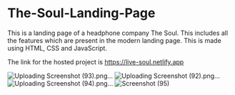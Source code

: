 # The-Soul-Landing-Page
This is a landing page of a headphone company The Soul. This includes all the features which are present in the modern landing page. This is made using HTML, CSS and JavaScript.

The link for the hosted project is https://live-soul.netlify.app

![Uploading Screenshot (93).png…]()
![Uploading Screenshot (92).png…]()
![Uploading Screenshot (94).png…]()
![Screenshot (95)](https://github.com/uraj1/The-Soul-Landing-Page/assets/139366493/2f7fc1d7-d90c-486f-b5bb-b756fa0f503b)
